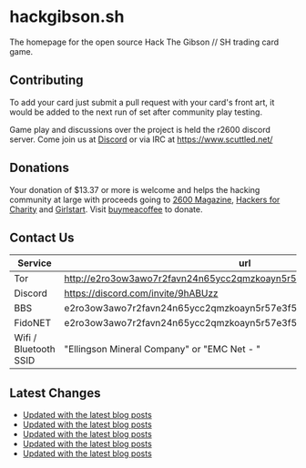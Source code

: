 # hackgibson.sh
The homepage for the open source Hack The Gibson // SH trading card game.


## Contributing

To add your card just submit a pull request with your card's front art, it would be added to the next run of set after community play testing.

Game play and discussions over the project is held the r2600 discord server. Come join us at [Discord](https://discord.com/invite/9hABUzz) or via IRC at https://www.scuttled.net/


## Donations

Your donation of $13.37 or more is welcome and helps the hacking community at large with proceeds going to [2600 Magazine](https://2600.com/), [Hackers for Charity](https://hackersforcharity.org) and [Girlstart](https://girlstart.org).  Visit [buymeacoffee](https://www.buymeacoffee.com/hackgibson.sh) to donate.


## Contact Us

Service | url
-|-
Tor | http://e2ro3ow3awo7r2favn24n65ycc2qmzkoayn5r57e3f56nvjwdcgg32ad.onion
Discord | https://discord.com/invite/9hABUzz
BBS | e2ro3ow3awo7r2favn24n65ycc2qmzkoayn5r57e3f56nvjwdcgg32ad.onion:23
FidoNET | e2ro3ow3awo7r2favn24n65ycc2qmzkoayn5r57e3f56nvjwdcgg32ad.onion:24554
Wifi / Bluetooth SSID | "Ellingson Mineral Company" or "EMC Net - <fidonet address>"

## Latest Changes
<!-- BLOG-POST-LIST:START -->
- [Updated with the latest blog posts](https://github.com/DFW2600/hackgibson.sh/commit/e629b6a468989462b03549476369d84d6522b124)
- [Updated with the latest blog posts](https://github.com/DFW2600/hackgibson.sh/commit/fd1c22a735b4f0ba0a31199ce68be4389048e17a)
- [Updated with the latest blog posts](https://github.com/DFW2600/hackgibson.sh/commit/5d057e2cece314c924f6403bc77ff1d1a5b0ed59)
- [Updated with the latest blog posts](https://github.com/DFW2600/hackgibson.sh/commit/9e9b132ecba7e03a0a2d335bc033ef0930f88673)
- [Updated with the latest blog posts](https://github.com/DFW2600/hackgibson.sh/commit/05aa5fdd5e2ecd9e50c698384dffe50ac8ffad63)
<!-- BLOG-POST-LIST:END -->
